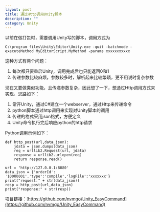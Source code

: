 ```yaml
---
layout: post
title: 通过Http调用Unity脚本
description: ""
category: Unity
---
```


以前在做打包时，需要调用Unity写的脚本，调用方式为
```
C:\program files\Unity\Editor\Unity.exe -quit -batchmode -executeMethod MyEditorScript.MyMethod -params xxxxxxxxxxx
```

这种方式有两个问题：
1. 每次都只要重启Unity，调用完成后也只能返回0和1
2. 传递参数比较麻烦，参数较多时，解析起来比较繁琐，更不用说时复杂参数

现在又要做类似功能，且传递参数复杂，因此想了一下，想通过Http调用方式来实现，思路如下：
1. 常开Unity，通过C#建立一个webserver，通过Http来传递命令
2. python脚本通过http调用来实现对Unity脚本的调用
3. 传递的格式采用json格式，方便定义
4. Unity命令执行完后响应python的http请求

Python调用示例如下：
```
def http_post(url,data_json):
    jdata = json.dumps(data_json)
    req = urllib2.Request(url, jdata)
    response = urllib2.urlopen(req)
    return response.read()
 
url = 'http://127.0.0.1:8080'
data_json = {'orderId': '10000001','type':'compile','logFile':'xxxxxxx'}
print("request:" + str(data_json))
resp = http_post(url,data_json)
print("response:" + str(resp))
```
项目链接：[https://github.com/nvmgo/Unity_EasyCommand](https://github.com/nvmgo/Unity_EasyCommand)